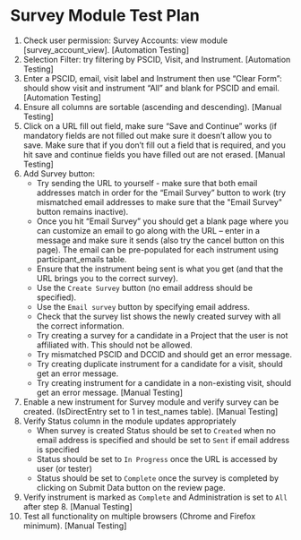 # Survey Module Test Plan

1.  Check user permission: Survey Accounts: view module [survey_account_view].
    [Automation Testing]
2.  Selection Filter:  try filtering by PSCID, Visit, and Instrument.
    [Automation Testing]
3.  Enter a PSCID, email, visit label and Instrument then use “Clear Form”:
    should show visit and instrument “All” and blank for PSCID and email.
    [Automation Testing]
4.  Ensure all columns are sortable (ascending and descending).
    [Manual Testing]
5.  Click on a URL fill out field, make sure “Save and Continue” works
    (if mandatory fields are not filled out make sure it doesn’t allow you to save.
    Make sure that if you don’t fill out a field that is required,
    and you hit save and continue fields you have filled out are not erased.
    [Manual Testing]
6.  Add Survey button:
    * Try sending the URL to yourself -  make sure that both email addresses match in order for the “Email Survey” button to work
      (try mismatched email addresses to make sure that the "Email Survey" button remains inactive).
    * Once you hit “Email Survey” you should get a blank page where you can customize an email to go along with the URL –
    enter in a message and make sure it sends (also try the cancel button on this page).
    The email can be pre-populated for each instrument using participant_emails table.
    * Ensure that the instrument being sent is what you get (and that the URL brings you to the correct survey).
    * Use the `Create Survey` button (no email address should be specified).
    * Use the `Email survey` button by specifying email address.
    * Check that the survey list shows the newly created survey with all the correct information.
    * Try creating a survey for a candidate in a Project that the user is not affiliated with. This should not be allowed.
    * Try mismatched PSCID and DCCID and should get an error message.
    * Try creating duplicate instrument for a candidate for a visit, should get an error message.
    * Try creating instrument for a candidate in a non-existing visit, should get an error message.
    [Manual Testing]
7.  Enable a new instrument for Survey module and verify survey can be created. (IsDirectEntry set to 1 in test_names table).
    [Manual Testing]
8.  Verify Status column in the module updates appropriately
    * When survey is created Status should be set to `Created` when no email address is specified
      and should be set to `Sent` if email address is specified
    * Status should be set to `In Progress` once the URL is accessed by user (or tester)
    * Status should be set to `Complete` once the survey is completed by clicking on Submit Data button on the review page.
9.  Verify instrument is marked as `Complete` and Administration is set to `All` after step 8.
    [Manual Testing]
10. Test all functionality on multiple browsers (Chrome and Firefox minimum).
    [Manual Testing]
